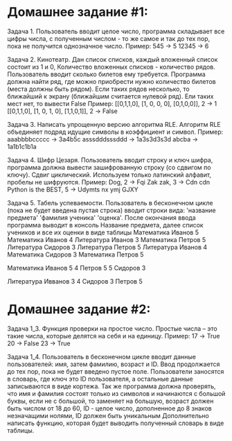 
Домашнее задание #1:
===================
Задача 1. Пользователь вводит целое число, программа складывает все цифры числа, с полученным числом - то же самое и так до тех пор, пока не получится однозначное число.
Пример:
545 -> 5
12345 -> 6

Задача 2. Кинотеатр. Дан список списков, каждый вложенный список состоит из 1 и 0, Количество вложенных списков - количество рядов. Пользователь вводит сколько билетов ему требуется. Программа должна найти ряд, где можно приобрести нужно количество билетов (места должны быть рядом). Если таких рядов несколько, то ближайший к экрану (ближайшим считается нулевой ряд). Ели таких мест нет, то вывести False
Пример:
[[0,1,1,0], [1, 0, 0, 0], [0,1,0,0]], 2 -> 1
[[0,1,1,0], [1, 0, 1, 0], [1,1,0,1]], 2 -> False

Задача 3. Написать упрощенную версию алгоритма RLE. Алгоритм RLE объединяет подряд идущие символы в коэффициент и символ.
Пример:
aaabbbbccccc -> 3a4b5c
asssdddsssddd -> 1a3s3d3s3d
abcba -> 1a1b1c1b1a

Задача 4. Шифр Цезаря. Пользователь вводит строку и ключ шифра, программа должна вывести зашифрованную строку (со сдвигом по ключу). Сдвиг циклический. Используем только латинский алфавит, пробелы не шифруются.
Пример:
Dog, 2 -> Fqi
Zak zak, 3 -> Cdn cdn
Python is the BEST, 5 -> Udymts nx ymj GJXY

Задача 5. Табель успеваемости. Пользователь в бесконечном цикле (пока не будет введена пустая строка) вводит строки вида: 'название предмета' 'фамилия ученика' 'оценка'. После окончания ввода программа выводит в консоль Название предмета, далее список учеников и все их оценки в виде таблицы
Математика Иванов 5
Математика Иванов 4
Литература Иванов 3
Математика Петров 5
Литература Сидоров 3
Литература Петров 5
Литература Иванов 4
Математика Сидоров 3
Математика Петров 5

Математика
Иванов 5 4
Петров 5 5
Сидоров 3

Литература
Ивванов 3 4
Сидоров 3
Петров 5

Домашнее задание #2:
===================
Задача 1_3. Функция проверки на простое число. Простые числа – это такие числа, которые делятся на себя и на единицу.
Пример:
17 -> True
20 -> False
23 -> True

Задача 1_4. Пользователь в бесконечном цикле вводит данные пользователей: имя, затем фамилию, возраст и ID. Ввод продолжается до тех пор, пока не будет введено пустое поле. Пользователи заносятся в словарь, где ключ это ID пользователя, а остальные данные записываются в виде кортежа. Так же программа должна проверять, что имя и фамилия состоят только из символов и начинаются с большой буквы, если не с большой, то заменяет на большую, возраст должен быть числом от 18 до 60, ID - целое число, дополненное до 8 знаков незначащими нолями, ID должен быть уникальным
Дополнительно написать функцию, которая будет выводить полученный словарь в виде таблицы.
